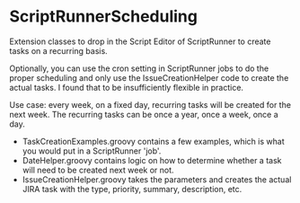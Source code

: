 # ScriptRunnerScheduling
Extension classes to drop in the Script Editor of ScriptRunner to create tasks on a recurring basis.

Optionally, you can use the cron setting in ScriptRunner jobs to do the proper scheduling and only use the IssueCreationHelper code to create the actual tasks.
I found that to be insufficiently flexible in practice.

Use case: every week, on a fixed day, recurring tasks will be created for the next week.
The recurring tasks can be once a year, once a week, once a day. 

* TaskCreationExamples.groovy contains a few examples, which is what you would put in a ScriptRunner 'job'.
* DateHelper.groovy contains logic on how to determine whether a task will need to be created next week or not.
* IssueCreationHelper.groovy takes the parameters and creates the actual JIRA task with the type, priority, summary, description, etc.

